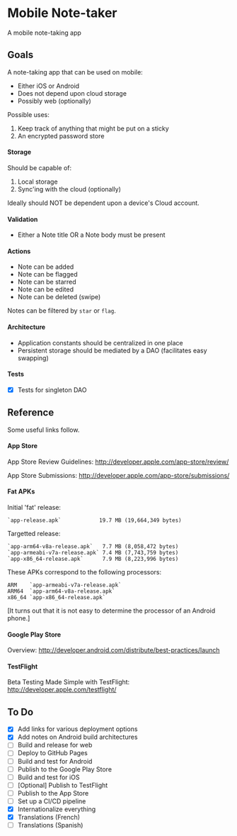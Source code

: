 # Mobile Note-taker

A mobile note-taking app

## Goals

A note-taking app that can be used on mobile:

* Either iOS or Android
* Does not depend upon cloud storage
* Possibly web (optionally)

Possible uses:

1. Keep track of anything that might be put on a sticky
2. An encrypted password store

#### Storage

Should be capable of:

1. Local storage
2. Sync'ing with the cloud (optionally)

Ideally should NOT be dependent upon a device's Cloud account.

#### Validation

* Either a Note title OR a Note body must be present

#### Actions

* Note can be added
* Note can be flagged
* Note can be starred
* Note can be edited
* Note can be deleted (swipe)

Notes can be filtered by `star` or `flag`.

#### Architecture

* Application constants should be centralized in one place
* Persistent storage should be mediated by a DAO (facilitates easy swapping)

#### Tests

- [x] Tests for singleton DAO

## Reference

Some useful links follow.

#### App Store

App Store Review Guidelines: http://developer.apple.com/app-store/review/

App Store Submissions: http://developer.apple.com/app-store/submissions/

#### Fat APKs

Initial 'fat' release:

    `app-release.apk`            19.7 MB (19,664,349 bytes)

Targetted release:

    `app-arm64-v8a-release.apk`   7.7 MB (8,058,472 bytes)
    `app-armeabi-v7a-release.apk` 7.4 MB (7,743,759 bytes)
    `app-x86_64-release.apk`      7.9 MB (8,223,996 bytes)

These APKs correspond to the following processors:

    ARM    `app-armeabi-v7a-release.apk`
    ARM64  `app-arm64-v8a-release.apk`
    x86_64 `app-x86_64-release.apk`

[It turns out that it is not easy to determine the processor of an Android phone.]

#### Google Play Store

Overview: http://developer.android.com/distribute/best-practices/launch

#### TestFlight

Beta Testing Made Simple with TestFlight: http://developer.apple.com/testflight/

## To Do

- [x] Add links for various deployment options
- [x] Add notes on Android build architectures
- [ ] Build and release for web
- [ ] Deploy to GitHub Pages
- [ ] Build and test for Android
- [ ] Publish to the Google Play Store
- [ ] Build and test for iOS
- [ ] [Optional] Publish to TestFlight
- [ ] Publish to the App Store
- [ ] Set up a CI/CD pipeline
- [x] Internationalize everything
- [x] Translations (French)
- [ ] Translations (Spanish)
